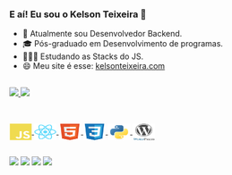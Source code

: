 ### E aí! Eu sou o Kelson Teixeira 👋

- 🔭 Atualmente sou Desenvolvedor Backend.
- 🎓 Pós-graduado em Desenvolvimento de programas.
- 🧑🏻‍💻 Estudando as Stacks do JS.
- 😄 Meu site é esse: <a href="https://kelsonteixeira.com" target="_blank">kelsonteixeira.com</a>
##
<div>
  <a href="https://github.com/kelsonteixeira">
  <img height="180em" src="https://github-readme-stats.vercel.app/api?username=kelsonteixeira&show_icons=true&theme=tokyonight&include_all_commits=true&count_private=true"/>
  <img height="180em" src="https://github-readme-stats.vercel.app/api/top-langs/?username=kelsonteixeira&layout=compact&langs_count=7&theme=tokyonight"/>
</div>
  
  ##

 <div style="display: inline_block"><br>
  <img align="center" alt="Kelson-Js" height="30" width="40" src="https://raw.githubusercontent.com/devicons/devicon/master/icons/javascript/javascript-plain.svg">
  <img align="center" alt="Kelson-React" height="30" width="40" src="https://raw.githubusercontent.com/devicons/devicon/master/icons/react/react-original.svg">
  <img align="center" alt="Kelson-HTML" height="30" width="40" src="https://raw.githubusercontent.com/devicons/devicon/master/icons/html5/html5-original.svg">
  <img align="center" alt="Kelson-CSS" height="30" width="40" src="https://raw.githubusercontent.com/devicons/devicon/master/icons/css3/css3-original.svg">
  <img align="center" alt="Kelson-Python" height="30" width="40" src="https://raw.githubusercontent.com/devicons/devicon/master/icons/python/python-original.svg">
   <img align="center" alt="Kelson-wordpress" height="30" width="40" src="https://raw.githubusercontent.com/devicons/devicon/master/icons/wordpress/wordpress-original.svg">
</div>
  
  ##
  
<div> 
  <a href="https://www.youtube.com/channel/UCx7nYX19bVkfGaPh9RcdPYA" target="_blank"><img src="https://img.shields.io/badge/YouTube-FF0000?style=for-the-badge&logo=youtube&logoColor=white" target="_blank"></a>
  <a href="https://instagram.com/kelson_tx" target="_blank"><img src="https://img.shields.io/badge/-Instagram-%23E4405F?style=for-the-badge&logo=instagram&logoColor=white" target="_blank"></a>
  <a href = "mailto:contato@kelsonteixeira.com"><img src="https://img.shields.io/badge/-Gmail-%23333?style=for-the-badge&logo=gmail&logoColor=white" target="_blank"></a>
  <a href="https://www.linkedin.com/in/kelsontx/" target="_blank"><img src="https://img.shields.io/badge/-LinkedIn-%230077B5?style=for-the-badge&logo=linkedin&logoColor=white" target="_blank"></a>
 
</div>
  
  ##
  
